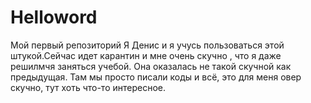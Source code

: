 # Helloword
Мой первый репозиторий
Я Денис и я учусь пользоваться этой штукой.Сейчас идет карантин и мне очень скучно , что я даже решилмчя заняться учебой. Она оказалась не такой скучной как предыдущая. Там мы просто писали коды и всё, это для меня овер скучно, тут хоть что-то интересное.
